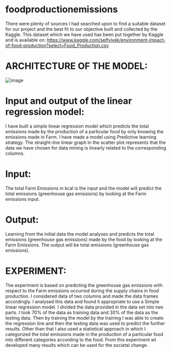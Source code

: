 # foodproductionemissions
There were plenty of sources I had searched upon to find a suitable dataset for our project and the best fit to our objective built and collected by the Kaggle. This dataset which we have used has been put together by Kaggle and is available on:
https://www.kaggle.com/selfvivek/environment-impact-of-food-production?select=Food_Production.csv

# ARCHITECTURE OF THE MODEL:
![image](https://user-images.githubusercontent.com/79164160/155458478-af4d0947-557a-40e5-b9a9-4683f91cc4b2.png)


# Input and output of the linear regression model:
I have built a simple linear regression model which predicts the total emissions made by the production of a particular food by only knowing the emissions made in Farm. I have made a model using Predictive learning strategy. The straight-line linear graph in the scatter plot represents that the data we have chosen for data mining is linearly related to the corresponding columns. 
# Input:
The total Farm Emissions in kcal is the input and the model will predict the total emissions (greenhouse gas emissions) by looking at the Farm emissions input.
# Output:
Learning from the initial data the model analyses and predicts the total emissions (greenhouse gas emissions) made by the food by looking at the Farm Emissions. The output will be total emissions (greenhouse gas emissions).
# EXPERIMENT:
The experiment is based on predicting the greenhouse gas emissions with respect to the Farm emissions occurred during the supply chains in food production. I considered data of two columns and made the data frames accordingly. I analysed this data and found it appropriate to use a Simple linear regression model. I divided the data provided in the data set into two parts. I took 70% of the data as training data and 30% of the data as the testing data. Then by training the model by the training I was able to create the regression line and then the testing data was used to predict the further results. Other than that I also used a statistical approach in which I categorized the total emissions made in the production of a particular food into different categories according to the food. From this experiment wI developed many results which can be used for the societal change.
